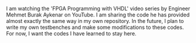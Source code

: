 I am watching the 'FPGA Programming with VHDL' video series by Engineer Mehmet Burak Aykenar on YouTube. I am sharing the code he has provided almost exactly the same way in my own repository. In the future, I plan to write my own testbenches and make some modifications to these codes. For now, I want the codes I have learned to stay here.
